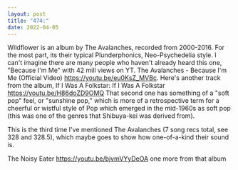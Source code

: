 ```yaml
---
layout: post
title: "474:"
date: 2022-04-05
---
```


Wildflower is an album by The Avalanches, recorded from 2000-2016. For the most part, its their typical Plunderphonics, Neo-Psychedelia style. I can't imagine there are many people who haven't already heard this one, "Because I'm Me" with 42 mill views on YT.
 The Avalanches - Because I'm Me (Official Video)
https://youtu.be/eu0KsZ_MVBc. 
Here's another track from the album, If I Was A Folkstar: 
 If I Was A Folkstar
https://youtu.be/H86doZD9OMQ That second one has something of a "soft pop" feel, or "sunshine pop," which is more of a retrospective term for a cheerful or wistful style of Pop which emerged in the mid-1960s as soft pop (this was one of the genres that Shibuya-kei was derived from).

This is the third time I've mentioned The Avalanches (7 song recs total, see 328 and 328.5), which maybe goes to show how one-of-a-kind their sound is.

 The Noisy Eater
https://youtu.be/bjvmVYyDeOA one more from that album
